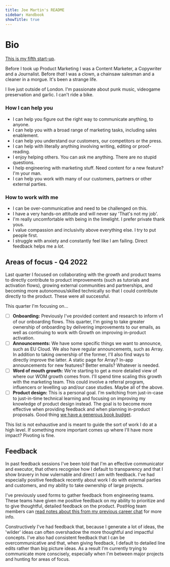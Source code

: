 ```yaml
---
title: Joe Martin's README
sidebar: Handbook
showTitle: true
---
```


# Bio

[This is my fifth start-up](https://www.linkedin.com/in/joemartinwords/). 

Before I took up Product Marketing I was a Content Marketer, a Copywriter and a Journalist. Before _that_ I was a clown, a chainsaw salesman and a cleaner in a morgue. It's been a strange life. 

I live just outside of London. I'm passionate about punk music, videogame preservation and garlic. I can't ride a bike.

### How I can help you
- I can help you figure out the right way to communicate anything, to anyone. 
- I can help you with a broad range of marketing tasks, including sales enablement. 
- I can help you understand our customers, our competitors or the press. 
- I can help with literally anything involving writing, editing or proof-reading.
- I enjoy helping others. You can ask me anything. There are no stupid questions.
- I help engineering with marketing stuff. Need content for a new feature? I'm your man.
- I can help you work with many of our customers, partners or other external parties.    

### How to work with me
- I can be over-communicative and need to be challenged on this.
- I have a very hands-on attitude and will never say 'That's not my job'.
- I'm really uncomfortable with being in the limelight. I prefer private thank yous.
- I value compassion and inclusivity above everything else. I try to put people first. 
- I struggle with anxiety and constantly feel like I am failing. Direct feedback helps me a _lot_. 

## Areas of focus - Q4 2022

Last quarter I focused on collaborating with the growth and product teams to directly contribute to product improvements (such as tutorials and activation flows), growing external communities and partnerships, and becoming more autonomous/skilled technically so that I could contribute directly to the product. These were all successful. 

This quarter I'm focusing on...

- [ ] **Onboarding:** Previously I've provided content and research to inform v1 of our onboarding flows. This quarter, I'm going to take greater ownership of onboarding by delivering improvements to our emails, as well as continuing to work with Growth on improving in-product activation. 
- [ ] **Announcements:** We have some specific things we want to announce, such as EU Cloud. We also have regular announcements, such as Array. In addition to taking ownership of the former, I'll also find ways to directly improve the latter. A static page for Array? In-app announcements for new features? Better emails? Whatever is needed. 
- [ ] **Word of mouth growth:** We're starting to get a more detailed view of where our WOM growth comes from. I'll spend time scaling this growth with the marketing team. This could involve a referral program, influencers or levelling up and/our case studies. Maybe all of the above.
- [ ] **Product design:** This is a personal goal. I'm switching from just-in-case to just-in-time technical learning and focusing on improving my knowledge of product design instead. The goal is to become more effective when providing feedback and when planning in-product proposals. Good thing [we have a generous book budget](/handbook/people/training#books). 

This list is not exhaustive and is meant to guide the sort of work I do at a high level. If something more important comes up where I'll have more impact? Pivoting is fine. 

## Feedback
In past feedback sessions I've been told that I'm an effective communicator and executor, that others recognise how I default to transparency and that I show bravery in how vulernable and direct I am with feedback. I've had especially positive feedback recently about work I do with external parties and customers, and my ability to take ownership of large projects. 

I've previously used forms to gather feedback from engineering teams. These teams have given me positive feedback on my ability to prioritize and to give thoughtful, detailed feedback on the product. PostHog team members can [read notes about this from my previous career chat](https://docs.google.com/document/d/1eCx1FLsc8gbH4x9oML8RcoNlA-KLYS3WBcCh9eP2f88/edit?usp=sharing) for more info. 

Constructively I've had feedback that, because I generate a lot of ideas, the 'wilder' ideas can often overshadow the more thoughtful and impactful concepts. I've also had consistent feedback that I can be overcommunicative and that, when giving feedback, I default to detailed line edits rather than big picture ideas. As a result I'm currently trying to communicate more conscisely, especially when I'm between major projects and hunting for areas of focus. 